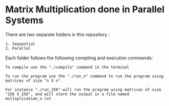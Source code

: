 # Matrix Multiplication done in Parallel Systems

There are two separate folders in this repository :
	
	1. Sequential
	2. Parallel
	
Each folder follows the following compiling and execution commands:

	To compile use the "./compile" command in the terminal

	To run the program use the "./run_n" command to run the program using matrices of size "n X n".

	For instance "./run_256" will run the program using matrices of size "256 X 256", and will store the output in a file named multiplication_n.txt
